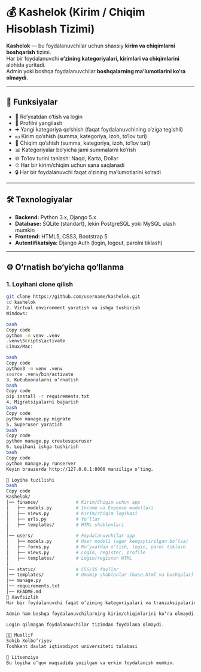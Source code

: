 # 💰 Kashelok (Kirim / Chiqim Hisoblash Tizimi)

**Kashelok** — bu foydalanuvchilar uchun shaxsiy **kirim va chiqimlarni boshqarish** tizimi.  
Har bir foydalanuvchi **o‘zining kategoriyalari, kirimlari va chiqimlarini** alohida yuritadi.  
Admin yoki boshqa foydalanuvchilar **boshqalarning ma’lumotlarini ko‘ra olmaydi**.  

---

## 🚀 Funksiyalar
- 🔑 Ro‘yxatdan o‘tish va login
- 👤 Profilni yangilash
- ➕ Yangi kategoriya qo‘shish (faqat foydalanuvchining o‘ziga tegishli)
- 💵 Kirim qo‘shish (summa, kategoriya, izoh, to‘lov turi)
- 🛒 Chiqim qo‘shish (summa, kategoriya, izoh, to‘lov turi)
- 📊 Kategoriyalar bo‘yicha jami summalarni ko‘rish
- 🌐 To‘lov turini tanlash: Naqd, Karta, Dollar
- ⏱ Har bir kirim/chiqim uchun sana saqlanadi
- 🔒 Har bir foydalanuvchi faqat o‘zining ma’lumotlarini ko‘radi

---

## 🛠 Texnologiyalar
- **Backend:** Python 3.x, Django 5.x
- **Database:** SQLite (standart), lekin PostgreSQL yoki MySQL ulash mumkin
- **Frontend:** HTML5, CSS3, Bootstrap 5
- **Autentifikatsiya:** Django Auth (login, logout, parolni tiklash)

---

## ⚙️ O‘rnatish bo‘yicha qo‘llanma

### 1. Loyihani clone qilish
```bash
git clone https://github.com/username/kashelok.git
cd kashelok
2. Virtual environment yaratish va ishga tushirish
Windows:

bash
Copy code
python -m venv .venv
.venv\Scripts\activate
Linux/Mac:

bash
Copy code
python3 -m venv .venv
source .venv/bin/activate
3. Kutubxonalarni o‘rnatish
bash
Copy code
pip install -r requirements.txt
4. Migratsiyalarni bajarish
bash
Copy code
python manage.py migrate
5. Superuser yaratish
bash
Copy code
python manage.py createsuperuser
6. Loyihani ishga tushirish
bash
Copy code
python manage.py runserver
Keyin brauzerda http://127.0.0.1:8000 manziliga o‘ting.

📂 Loyiha tuzilishi
bash
Copy code
Kashelok/
│── finance/              # Kirim/Chiqim uchun app
│   ├── models.py         # Income va Expense modellari
│   ├── views.py          # Kirim/chiqim logikasi
│   ├── urls.py           # Yo‘llar
│   ├── templates/        # HTML shablonlari
│
│── users/                # Foydalanuvchilar app
│   ├── models.py         # User modeli (agar kengaytirilgan bo‘lsa)
│   ├── forms.py          # Ro‘yxatdan o‘tish, login, parol tiklash
│   ├── views.py          # Login, register, profile
│   ├── templates/        # Login/register HTML
│
│── static/               # CSS/JS fayllar
│── templates/            # Umumiy shablonlar (base.html va boshqalar)
│── manage.py
│── requirements.txt
│── README.md
🔐 Xavfsizlik
Har bir foydalanuvchi faqat o‘zining kategoriyalari va tranzaksiyalarini ko‘radi.

Admin ham boshqa foydalanuvchilarning kirim/chiqimlarini ko‘ra olmaydi.

Login qilmagan foydalanuvchilar tizimdan foydalana olmaydi.

👨‍💻 Muallif
Sohib Xolbo‘riyev
Toshkent davlat iqtisodiyot universiteti talabasi

📜 Litsenziya
Bu loyiha o‘quv maqsadida yozilgan va erkin foydalanish mumkin.